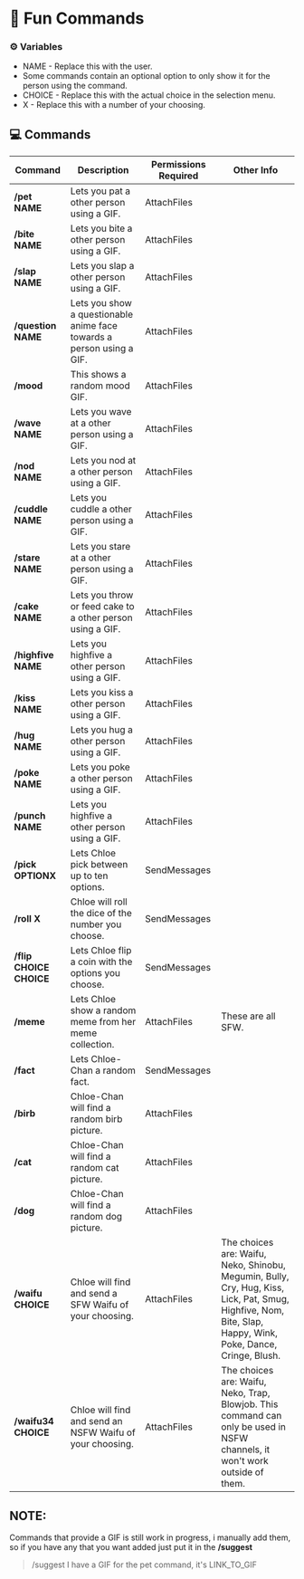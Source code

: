 # 📃 Fun Commands

### ⚙️ Variables
- NAME - Replace this with the user.
- Some commands contain an optional option to only show it for the person using the command.
- CHOICE - Replace this with the actual choice in the selection menu.
- X - Replace this with a number of your choosing.

## 💻 Commands

| Command | Description | Permissions Required | Other Info |
| ----------- | ----------- | ----------- | ----------- |
| **/pet NAME** | Lets you pat a other person using a GIF. | AttachFiles |  |
| **/bite NAME** | Lets you bite a other person using a GIF. | AttachFiles |  |
| **/slap NAME** | Lets you slap a other person using a GIF. | AttachFiles |  |
| **/question NAME** | Lets you show a questionable anime face towards a person using a GIF. | AttachFiles |  |
| **/mood** | This shows a random mood GIF. | AttachFiles |  |
| **/wave NAME** | Lets you wave at a other person using a GIF. | AttachFiles |  |
| **/nod NAME** | Lets you nod at a other person using a GIF. | AttachFiles |  |
| **/cuddle NAME** | Lets you cuddle a other person using a GIF. | AttachFiles |  |
| **/stare NAME** | Lets you stare at a other person using a GIF. | AttachFiles |  |
| **/cake NAME** | Lets you throw or feed cake to a other person using a GIF. | AttachFiles |  |
| **/highfive NAME** | Lets you highfive a other person using a GIF. | AttachFiles |  |
| **/kiss NAME** | Lets you kiss a other person using a GIF. | AttachFiles |  |
| **/hug NAME** | Lets you hug a other person using a GIF. | AttachFiles |  |
| **/poke NAME** | Lets you poke a other person using a GIF. | AttachFiles |  |
| **/punch NAME** | Lets you highfive a other person using a GIF. | AttachFiles |  |
| **/pick OPTIONX** | Lets Chloe pick between up to ten options. | SendMessages |  |
| **/roll X** | Chloe will roll the dice of the number you choose. | SendMessages |  |
| **/flip CHOICE CHOICE** | Lets Chloe flip a coin with the options you choose. | SendMessages |  |
| **/meme** | Lets Chloe show a random meme from her meme collection. | AttachFiles | These are all SFW. |
| **/fact** | Lets Chloe-Chan a random fact. | SendMessages |  |
| **/birb** | Chloe-Chan will find a random birb picture. | AttachFiles |  |
| **/cat** | Chloe-Chan will find a random cat picture. | AttachFiles |  |
| **/dog** | Chloe-Chan will find a random dog picture. | AttachFiles |  |
| **/waifu CHOICE** | Chloe will find and send a SFW Waifu of your choosing. | AttachFiles | The choices are: Waifu, Neko, Shinobu, Megumin, Bully, Cry, Hug, Kiss, Lick, Pat, Smug, Highfive, Nom, Bite, Slap, Happy, Wink, Poke, Dance, Cringe, Blush. |
| **/waifu34 CHOICE** | Chloe will find and send an NSFW Waifu of your choosing. | AttachFiles | The choices are: Waifu, Neko, Trap, Blowjob. This command can only be used in NSFW channels, it won't work outside of them. |

## NOTE: 
Commands that provide a GIF is still work in progress, i manually add them, so if you have any that you want added just put it in the **/suggest**
> /suggest I have a GIF for the pet command, it's LINK_TO_GIF